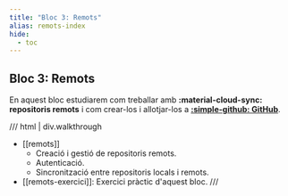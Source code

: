 ```yaml
---
title: "Bloc 3: Remots"
alias: remots-index
hide:
  - toc
---
```


## Bloc 3: Remots
En aquest bloc estudiarem com treballar amb __:material-cloud-sync: repositoris remots__
i com crear-los i allotjar-los a __[:simple-github: GitHub][github]__.

[github]: https://github.com/

/// html | div.walkthrough
- [[remots]]
    - Creació i gestió de repositoris remots.
    - Autenticació.
    - Sincronització entre repositoris locals i remots.
- [[remots-exercici]]: Exercici pràctic d'aquest bloc.
///
